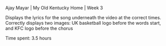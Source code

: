 Ajay Mayar | My Old Kentucky Home | Week 3

Displays the lyrics for the song underneath the video at the correct times.  
Correctly displays two images: UK basketball logo before the words start, and KFC logo before the chorus

Time spent: 3.5 hours
